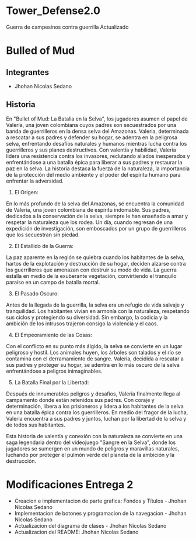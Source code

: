 # Tower_Defense2.0
Guerra de campesinos contra guerrilla Actualizado
# Bulled of Mud

## Integrantes
- Jhohan Nicolas Sedano

## Historia
 
En "Bullet of Mud: La Batalla en la Selva", los jugadores asumen el papel de Valeria, una joven colombiana cuyos padres son secuestrados por una banda de guerrilleros en la densa selva del Amazonas. Valeria, determinada a rescatar a sus padres y defender su hogar, se adentra en la peligrosa selva, enfrentando desafíos naturales y humanos mientras lucha contra los guerrilleros y sus planes destructivos. Con valentía y habilidad, Valeria lidera una resistencia contra los invasores, reclutando aliados inesperados y enfrentándose a una batalla épica para liberar a sus padres y restaurar la paz en la selva. La historia destaca la fuerza de la naturaleza, la importancia de la protección del medio ambiente y el poder del espíritu humano para enfrentar la adversidad.

1. El Origen:

En lo más profundo de la selva del Amazonas, se encuentra la comunidad de Valeria, una joven colombiana de espíritu indomable. Sus padres, dedicados a la conservación de la selva, siempre le han enseñado a amar y respetar la naturaleza que los rodea. Un día, cuando regresan de una expedición de investigación, son emboscados por un grupo de guerrilleros que los secuestran sin piedad.

2. El Estallido de la Guerra:

La paz aparente en la región se quiebra cuando los habitantes de la selva, hartos de la explotación y destrucción de su hogar, deciden alzarse contra los guerrilleros que amenazan con destruir su modo de vida. La guerra estalla en medio de la exuberante vegetación, convirtiendo el tranquilo paraíso en un campo de batalla mortal.

3. El Pasado Oscuro:

Antes de la llegada de la guerrilla, la selva era un refugio de vida salvaje y tranquilidad. Los habitantes vivían en armonía con la naturaleza, respetando sus ciclos y protegiendo su diversidad. Sin embargo, la codicia y la ambición de los intrusos trajeron consigo la violencia y el caos.

4. El Empeoramiento de las Cosas:

Con el conflicto en su punto más álgido, la selva se convierte en un lugar peligroso y hostil. Los animales huyen, los árboles son talados y el río se contamina con el derramamiento de sangre. Valeria, decidida a rescatar a sus padres y proteger su hogar, se adentra en lo más oscuro de la selva enfrentándose a peligros inimaginables.

5. La Batalla Final por la Libertad:

Después de innumerables peligros y desafíos, Valeria finalmente llega al campamento donde están retenidos sus padres. Con coraje y determinación, libera a los prisioneros y lidera a los habitantes de la selva en una batalla épica contra los guerrilleros. En medio del fragor de la lucha, Valeria encuentra a sus padres y juntos, luchan por la libertad de la selva y de todos sus habitantes.

Esta historia de valentía y conexión con la naturaleza se convierte en una saga legendaria dentro del videojuego "Sangre en la Selva", donde los jugadores se sumergen en un mundo de peligros y maravillas naturales, luchando por proteger el pulmón verde del planeta de la ambición y la destrucción.







# Modificaciones Entrega 2

- Creacion e implementacion de parte grafica: Fondos y Títulos - Jhohan Nicolas Sedano
- Implementacion de botones y programacion de la navegacion - Jhohan Nicolas Sedano
- Actualizacion del diagrama de clases - Jhohan Nicolas Sedano
- Actualizacion del README: Jhohan Nicolas Sedano